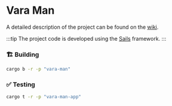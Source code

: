 # Vara Man

A detailed description of the project can be found on the [wiki](https://wiki.vara.network/docs/examples/Gaming/varaman).

:::tip
The project code is developed using the [Sails](https://github.com/gear-tech/sails) framework.
:::  

### 🏗️ Building

```sh
cargo b -r -p "vara-man"
```

### ✅ Testing

```sh
cargo t -r -p "vara-man-app"
```

